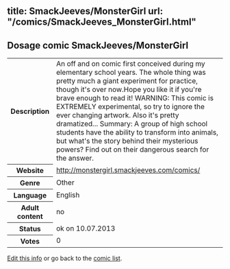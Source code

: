 title: SmackJeeves/MonsterGirl
url: "/comics/SmackJeeves_MonsterGirl.html"
---
Dosage comic SmackJeeves/MonsterGirl
-----------------------------------------

<p id="msg"></p>
<script type="text/javascript">
if (window.location.search === '?edit_info_mail=sent_ok') {
  var elem = document.getElementById("msg");
  elem.innerHTML = 'Edited information sucessfully sent for review, which is usually done daily. Thanks!';
  elem.className = 'ok';
}
</script>
<table class="comicinfo">
<tr>
<th>Description</th><td>An off and on comic first conceived during my elementary school years. The whole thing was pretty much a giant experiment for practice, though it's over now.Hope you like it if you're brave enough to read it! WARNING: This comic is EXTREMELY experimental, so try to ignore the ever changing artwork. Also it's pretty dramatized... Summary: A group of high school students have the ability to transform into animals, but what's the story behind their mysterious powers? Find out on their dangerous search for the answer.</td>
</tr>
<tr>
<th>Website</th><td><a href="http://monstergirl.smackjeeves.com/comics/">http://monstergirl.smackjeeves.com/comics/</a></td>
</tr>
<tr>
<th>Genre</th><td>Other</td>
</tr>
<tr>
<th>Language</th><td>English</td>
</tr>
<tr>
<th>Adult content</th><td>no</td>
</tr>
<tr>
<th>Status</th><td>ok on 10.07.2013</td>
</tr>
<tr>
<th>Votes</th><td>0</td>
</tr>
</table>

[Edit this info](SmackJeeves_MonsterGirl_edit.html) or go back to the [comic list](../comic-index.html).
